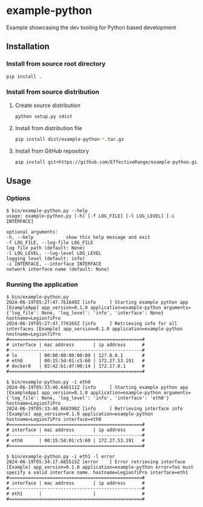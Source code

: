 # example-python
Example showcasing the dev tooling for Python based development

## Installation

### Install from source root directory

```bash
pip install .
```

### Install from source distribution

1. Create source distribution
    ```bash
    python setup.py sdist
    ```

2. Install from distribution file
    ```bash
    pip install dist/example-python-*.tar.gz
    ```

3. Install from GitHub repository
    ```bash
    pip install git+https://github.com/EffectiveRange/example-python.git@latest
    ```

## Usage

### Options

```commandline
$ bin/example-python.py --help
usage: example-python.py [-h] [-f LOG_FILE] [-l LOG_LEVEL] [-i INTERFACE]

optional arguments:
-h, --help            show this help message and exit
-f LOG_FILE, --log-file LOG_FILE
log file path (default: None)
-l LOG_LEVEL, --log-level LOG_LEVEL
logging level (default: info)
-i INTERFACE, --interface INTERFACE
network interface name (default: None)
```

### Running the application

```commandline
$ bin/example-python.py
2024-06-19T05:27:47.761649Z [info     ] Starting example python app    [ExampleApp] app_version=0.1.0 application=example-python arguments={'log_file': None, 'log_level': 'info', 'interface': None} hostname=Legion7iPro
2024-06-19T05:27:47.776165Z [info     ] Retrieving info for all interfaces [Example] app_version=0.1.0 application=example-python hostname=Legion7iPro
#=================================================#
# interface | mac address       | ip address      #
#-------------------------------------------------#
# lo        | 00:00:00:00:00:00 | 127.0.0.1       #
# eth0      | 00:15:5d:01:c5:60 | 172.27.53.191   #
# docker0   | 02:42:b1:d7:00:14 | 172.17.0.1      #
#=================================================#
```

```commandline
$ bin/example-python.py -i eth0
2024-06-19T05:33:40.646111Z [info     ] Starting example python app    [ExampleApp] app_version=0.1.0 application=example-python arguments={'log_file': None, 'log_level': 'info', 'interface': 'eth0'} hostname=Legion7iPro
2024-06-19T05:33:40.668390Z [info     ] Retrieving interface info      [Example] app_version=0.1.0 application=example-python hostname=Legion7iPro interface=eth0
#=================================================#
# interface | mac address       | ip address      #
#-------------------------------------------------#
# eth0      | 00:15:5d:01:c5:60 | 172.27.53.191   #
#=================================================#
```

```commandline
$ bin/example-python.py -i eth1 -l error
2024-06-19T05:34:17.685515Z [error    ] Error retrieving interface     [Example] app_version=0.1.0 application=example-python error=You must specify a valid interface name. hostname=Legion7iPro interface=eth1
#=================================================#
# interface | mac address       | ip address      #
#-------------------------------------------------#
# eth1      |                   |                 #
#=================================================#
```